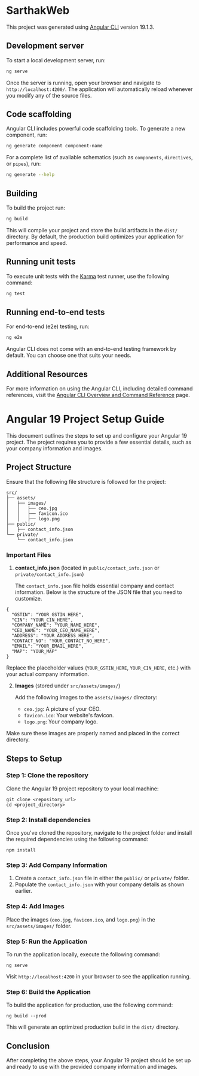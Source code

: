 # SarthakWeb

This project was generated using [Angular CLI](https://github.com/angular/angular-cli) version 19.1.3.

## Development server

To start a local development server, run:

```bash
ng serve
```

Once the server is running, open your browser and navigate to `http://localhost:4200/`. The application will automatically reload whenever you modify any of the source files.

## Code scaffolding

Angular CLI includes powerful code scaffolding tools. To generate a new component, run:

```bash
ng generate component component-name
```

For a complete list of available schematics (such as `components`, `directives`, or `pipes`), run:

```bash
ng generate --help
```

## Building

To build the project run:

```bash
ng build
```

This will compile your project and store the build artifacts in the `dist/` directory. By default, the production build optimizes your application for performance and speed.

## Running unit tests

To execute unit tests with the [Karma](https://karma-runner.github.io) test runner, use the following command:

```bash
ng test
```

## Running end-to-end tests

For end-to-end (e2e) testing, run:

```bash
ng e2e
```

Angular CLI does not come with an end-to-end testing framework by default. You can choose one that suits your needs.

## Additional Resources

For more information on using the Angular CLI, including detailed command references, visit the [Angular CLI Overview and Command Reference](https://angular.dev/tools/cli) page.

# Angular 19 Project Setup Guide

This document outlines the steps to set up and configure your Angular 19 project. The project requires you to provide a few essential details, such as your company information and images.

## Project Structure

Ensure that the following file structure is followed for the project:

```
src/
├── assets/
│   ├── images/
│   │   ├── ceo.jpg
│   │   ├── favicon.ico
│   │   ├── logo.png
├── public/
│   ├── contact_info.json
└── private/
    └── contact_info.json
```

### Important Files

1. **contact_info.json** (located in `public/contact_info.json` or `private/contact_info.json`)

   The `contact_info.json` file holds essential company and contact information. Below is the structure of the JSON file that you need to customize.

```
{
  "GSTIN": "YOUR_GSTIN_HERE",
  "CIN": "YOUR_CIN_HERE",
  "COMPANY_NAME": "YOUR_NAME_HERE",
  "CEO_NAME": "YOUR_CEO_NAME_HERE",
  "ADDRESS": "YOUR_ADDRESS_HERE",
  "CONTACT_NO": "YOUR_CONTACT_NO_HERE",
  "EMAIL": "YOUR_EMAIL_HERE",
  "MAP": "YOUR_MAP"
}
```

Replace the placeholder values (`YOUR_GSTIN_HERE`, `YOUR_CIN_HERE`, etc.) with your actual company information.

2. **Images** (stored under `src/assets/images/`)

   Add the following images to the `assets/images/` directory:

   - `ceo.jpg`: A picture of your CEO.
   - `favicon.ico`: Your website's favicon.
   - `logo.png`: Your company logo.

Make sure these images are properly named and placed in the correct directory.

## Steps to Setup

### Step 1: Clone the repository

Clone the Angular 19 project repository to your local machine:

```
git clone <repository_url>
cd <project_directory>
```

### Step 2: Install dependencies

Once you've cloned the repository, navigate to the project folder and install the required dependencies using the following command:

```
npm install
```

### Step 3: Add Company Information

1. Create a `contact_info.json` file in either the `public/` or `private/` folder.
2. Populate the `contact_info.json` with your company details as shown earlier.

### Step 4: Add Images

Place the images (`ceo.jpg`, `favicon.ico`, and `logo.png`) in the `src/assets/images/` folder.

### Step 5: Run the Application

To run the application locally, execute the following command:

```
ng serve
```

Visit `http://localhost:4200` in your browser to see the application running.

### Step 6: Build the Application

To build the application for production, use the following command:

```
ng build --prod
```

This will generate an optimized production build in the `dist/` directory.

## Conclusion

After completing the above steps, your Angular 19 project should be set up and ready to use with the provided company information and images.
